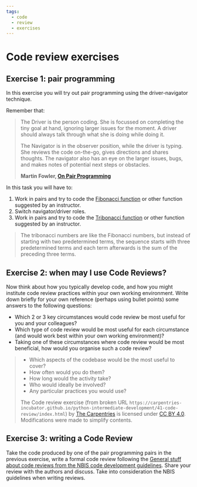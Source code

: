 ```yaml
---
tags:
  - code
  - review
  - exercises
---
```


# Code review exercises

## Exercise 1: pair programming

In this exercise you will try out pair programming using the driver-navigator technique.

Remember that:

> The Driver is the person coding. She is focussed on completing the tiny goal at hand, ignoring larger issues for the moment. A driver should always talk through what she is doing while doing it.
>
> The Navigator is in the observer position, while the driver is typing. She reviews the code on-the-go, gives directions and shares thoughts. The navigator also has an eye on the larger issues, bugs, and makes notes of potential next steps or obstacles.
>
> **Martin Fowler, [On Pair Programming](https://martinfowler.com/articles/on-pair-programming.html)**

In this task you will have to:

1. Work in pairs and try to code the [Fibonacci function](https://en.wikipedia.org/wiki/Fibonacci_number) or other function suggested by an instructor.
2. Switch navigator/driver roles.
3. Work in pairs and try to code the [Tribonacci function](https://en.wikipedia.org/wiki/Generalizations_of_Fibonacci_numbers#Tribonacci_numbers) or other function suggested by an instructor.

  > The tribonacci numbers are like the Fibonacci numbers, but instead of starting with two predetermined terms, the sequence starts with three predetermined terms and each term afterwards is the sum of the preceding three terms.

## Exercise 2: when may I use Code Reviews?

Now think about how you typically develop code, and how you might institute code review practices within your own working environment. Write down briefly for your own reference (perhaps using bullet points) some answers to the following questions:

- Which 2 or 3 key circumstances would code review be most useful for you and your colleagues?
- Which type of code review would be most useful for each circumstance (and would work best within your own working environment)?
- Taking one of these circumstances where code review would be most beneficial, how would you organise such a code review?

> - Which aspects of the codebase would be the most useful to cover?
> - How often would you do them?
> - How long would the activity take?
> - Who would ideally be involved?
> - Any particular practices you would use?
>
> The Code review exercise (from broken URL `https://carpentries-incubator.github.io/python-intermediate-development/41-code-review/index.html`)
> by [The Carpentries](https://carpentries.org/) is licensed under [CC BY 4.0](http://creativecommons.org/licenses/by/4.0/). Modifications were made to simplify contents.

## Exercise 3: writing a Code Review

Take the code produced by one of the pair programming pairs in the previous exercise, write a formal code review following the [General stuff about code reviews from the NBIS code development guidelines](https://github.com/NBISweden/development-guidelines#general-stuff-about-code-reviews). Share your review with the authors and discuss. Take into consideration the NBIS guidelines when writing reviews.
